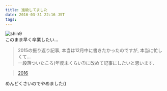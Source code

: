 ```yaml
---
title: 進級してました
date: 2016-03-31 22:16 JST
tags:
---
```


![shin9](https://lh3.googleusercontent.com/-hTIHoHf-J14/Vv0mrHMXdtI/AAAAAAAAF_A/7aOKabNcV1gbQtbmCPGThZ6g-Kq-4oeyACCo/s640-Ic42/IMG_3191.JPG)  
このまま早く卒業したい...

> 2015の振り返り記事, 本当は12月中に書きたかったのですが, 本当に忙しくて...  
一段落ついたころ(年度末くらい?)に改めて記事にしたいと思います.

> [2016](/blog/2016-01-01/2016-new-year-resolution/)

めんどくさいのでやめました()
